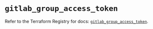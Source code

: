 # `gitlab_group_access_token`

Refer to the Terraform Registry for docs: [`gitlab_group_access_token`](https://registry.terraform.io/providers/gitlabhq/gitlab/18.0.0/docs/resources/group_access_token).

